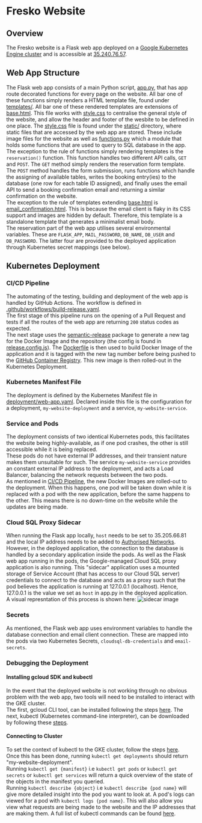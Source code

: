 # Fresko Website

## Overview

The Fresko website is a Flask web app deployed on a [Google Kubernetes Engine cluster](https://console.cloud.google.com/kubernetes/clusters/details/europe-west1/fresko-cluster-1/details?project=evident-zone-391812) and is accessible at [35.240.76.57](http://35.240.76.57/).

## Web App Structure

The Flask web app consists of a main Python script, [app.py](/app.py), that has app route decorated functions for every page on the website. All bar one of these functions simply renders a HTML template file, found under [templates/](/templates/). All bar one of these rendered templates are extensions of [base.html](/templates/base.html). This file works with [style.css](/static/css/style.css) to centralise the general style of the website, and allow the header and footer of the wesbite to be defined in one place. The [style.css](/static/css/style.css) file is found under the [static/](/static/) directory, where static files that are accessed by the web app are stored. These include image files for the website as well as [functions.py](/static/sql/functions.py) which a module that holds some functions that are used to query to SQL database in the app.
<br>
The exception to the rule of functions simply rendering templates is the `reservation()` function. This function handles two different API calls, `GET` and `POST`. The `GET` method simply renders the reservation form template. The `POST` method handles the form submission, runs functions which handle the assigning of available tables, writes the booking entry(ies) to the database (one row for each table ID assigned), and finally uses the email API to send a booking confirmation email and returning a similar confirmation on the website.
<br>
The exception to the rule of templates extending [base.html](/templates/base.html) is [email_confirmation.html](/templates/email_confirmation.html). This is because the email client is flaky in its CSS support and images are hidden by default. Therefore, this template is a standalone template that generates a minimalist email body.
<br>
The reservation part of the web app utilises several environmental variables. These are `FLASK_APP`, `MAIL_PASSWORD`, `DB_NAME`, `DB_USER` and `DB_PASSWORD`. The latter four are provided to the deployed application through Kubernetes secret mappings (see below).

## Kubernetes Deployment

### CI/CD Pipeline

The automating of the testing, building and deployment of the web app is handled by GitHub Actions. The workflow is defined in [.github/workflows/build-release.yaml](.github/workflows/build-release.yaml).
<br> 
The first stage of this pipeline runs on the opening of a Pull Request and tests if all the routes of the web app are returning `200` status codes as expected.
<br>
The next stage uses the [semantic-release](https://semantic-release.gitbook.io/semantic-release/) package to generate a new tag for the Docker Image and the repository (the config is found in [release.config.js](/release.config.js)). The [Dockerfile](/build/Dockerfile) is then used to build Docker Image of the application and it is tagged with the new tag number before being pushed to the [GitHub Container Registry](https://github.com/granolaameobi?tab=packages&repo_name=fresko). This new image is then rolled-out in the Kubernetes Deployment.

### Kubernetes Manifest File

The deployment is defined by the Kubernetes Manifest file in [deployment/web-app.yaml](/deployment/web-app.yaml). Declared inside this file is the configuration for a deployment, `my-website-deployment` and a service, `my-website-service`.

### Service and Pods

The deployment consists of two identical Kubernetes pods, this facilitates the website being highly-available, as if one pod crashes, the other is still accessible while it is being replaced. 
<br>
These pods do not have external IP addresses, and their transient nature makes them unsuitable for such. The service `my-website-service` provides an constant external IP address to the deployment, and acts a Load Balancer, balancing the network requests between the two pods.
<br>
As mentioned in [CI/CD Pipeline](#cicd-pipeline), the new Docker Images are rolled-out to the deployment. When this happens, one pod will be taken down while it is replaced with a pod with the new application, before the same happens to the other. This means there is no down-time on the website while the updates are being made.

### Cloud SQL Proxy Sidecar

When running the Flask app locally, `host` needs to be set to 35.205.66.81 and the local IP address needs to be added to [Authorised Networks](https://console.cloud.google.com/sql/instances/freskodb-23/connections/networking?project=evident-zone-391812). However, in the deployed application, the connection to the database is handled by a secondary application inside the pods. As well as the Flask web app running in the pods, the Google-managed Cloud SQL proxy application is also running. This "sidecar" application uses a mounted storage of Service Account (that has access to our Cloud SQL server) credentials to connect to the database and acts as a proxy such that the pod believes the application is running at 127.0.0.1 (localhost). Hence, 127.0.0.1 is the value we set as `host` in app.py in the deployed application.
<br>
A visual represntation of this process is shown here:
<img src='https://i.pinimg.com/originals/dd/37/21/dd3721c37b3a60521020288a2ecd63b9.png' alt='sidecar image'>

### Secrets

As mentioned, the Flask web app uses environment variables to handle the database connection and email client connection. These are mapped into the pods via two Kubernetes Secrets, `cloudsql-db-credentials` and `email-secrets`.

### Debugging the Deployment

#### Installing gcloud SDK and kubectl

In the event that the deployed website is not working through no obvious problem with the web app, two tools will need to be installed to interact with the GKE cluster. 
<br>
The first, gcloud CLI tool, can be installed following the steps [here](https://cloud.google.com/sdk/docs/install).
The next, kubectl (Kubernetes command-line interpreter), can be downloaded by following these [steps](https://kubernetes.io/docs/tasks/tools/install-kubectl-windows/).

#### Connecting to Cluster

To set the context of kubectl to the GKE cluster, follow the steps [here](https://cloud.google.com/kubernetes-engine/docs/how-to/cluster-access-for-kubectl).<br>
Once this has been done, running `kubectl get deployments` should return "my-website-deployment".<br>
Running `kubectl get {manifest}` i.e `kubectl get pods` or `kubectl get secrets` or `kubectl get services` will return a quick overview of the state of the objects in the manifest you queried. <br>
Running `kubectl describe {object}` i.e `kubectl describe {pod name}` will give more detailed insight into the pod you want to look at.
A pod's logs can viewed for a pod with `kubectl logs {pod name}`. This will also allow you view what requests are being made to the website and the IP addresses that are making them.
A full list of kubectl commands can be found [here](https://kubernetes.io/docs/reference/kubectl/cheatsheet/).